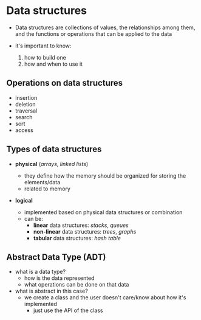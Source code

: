 
# Data structures

- Data structures are collections of values, the relationships among them, and the functions or operations that can be applied to the data


- it's important to know:
  1. how to build one
  2. how and when to use it


## Operations on data structures

- insertion
- deletion
- traversal
- search
- sort
- access


## Types of data structures

- **physical** (*arrays*, *linked lists*)
  - they define how the memory should be organized for storing the elements/data
  - related to memory


- **logical**
  - implemented based on physical data structures or combination
  - can be:
    - **linear** data structures: *stacks*, *queues*
    - **non-linear** data structures: *trees*, *graphs*
    - **tabular** data structures: *hash table*


## Abstract Data Type (ADT)

- what is a data type?
  - how is the data represented
  - what operations can be done on that data
- what is abstract in this case?
  - we create a class and the user doesn't care/know about how it's implemented
    - just use the API of the class
